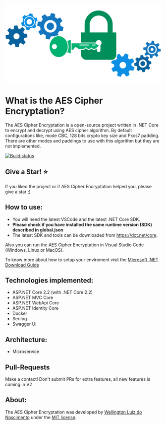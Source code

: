 <img src="https://raw.githubusercontent.com/wellingtonpoll/aes-cipher-encryptation/master/Assets/Header_Encryption.png" alt="AES Cipher Encryptation"> 


What is the AES Cipher Encryptation?
=====================
The AES Cipher Encryptation is a open-source project written in .NET Core to encrypt and decrypt using AES cipher algorithm.
By default configurations like, mode CBC, 128 bits crypto key size and Pkcs7 padding.
There are other modes and paddings to use with this algorithm but they are not implemented. 

[![Build status](https://ci.appveyor.com/api/projects/status/github/aes-cipher-encryptation?branch=master&svg=true)](https://ci.appveyor.com/project/wellingtonpoll/aes-cipher-encryptation)

## Give a Star! :star:
If you liked the project or if AES Cipher Encryptation helped you, please give a star ;)

## How to use:
- You will need the latest VSCode and the latest .NET Core SDK.
- **Please check if you have installed the same runtime version (SDK) described in global.json**
- The latest SDK and tools can be downloaded from https://dot.net/core.

Also you can run the AES Cipher Encryptation in Visual Studio Code (Windows, Linux or MacOS).

To know more about how to setup your enviroment visit the [Microsoft .NET Download Guide](https://www.microsoft.com/net/download)

## Technologies implemented:

- ASP.NET Core 2.2 (with .NET Core 2.2)
 - ASP.NET MVC Core 
 - ASP.NET WebApi Core
 - ASP.NET Identity Core
- Docker
- Serilog
- Swagger UI

## Architecture:

- Microservice

## Pull-Requests 
Make a contact! Don't submit PRs for extra features, all new features is coming in V2

## About:
The AES Cipher Encryptation was developed by [Wellington Luiz do Nascimento](https://github.com/wellingtonpoll) under the [MIT license](LICENSE).